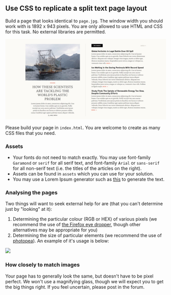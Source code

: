 ## Use CSS to replicate a split text page layout

Build a page that looks identical to `page.jpg`. The window width you should work with is 1892 x 943 pixels. You are only allowed to use HTML and CSS for this task. No external libraries are permitted.

![](./page.jpg)

Please build your page in `index.html`. You are welcome to create as many CSS files that you need.

### Assets

* Your fonts do not need to match exactly. You may use font-family `Garamond` or `serif` for all serif text, and font-family `Arial` or `sans-serif` for all non-serif text (i.e. the titles of the articles on the right).
* Assets can be found in `assets` which you can use for your solution.
* You may use a Lorem Ipsum generator such as [this](https://www.lipsum.com/) to generate the text.

### Analysing the pages

Two things will want to seek external help for are (that you can't determine just by "looking" at it):
1) Determining the particular colour (RGB or HEX) of various pixels (we recommend the use of [the Firefox eye dropper](https://developer.mozilla.org/en-US/docs/Tools/Eyedropper), though other alternatives may be appropriate for you)
2) Determining the size of particular elements (we recommend the use of [photopea](https://www.photopea.com/)). An example of it's usage is below:

![](./help/photopea.png)

### How closely to match images

Your page has to generally look the same, but doesn't have to be pixel perfect. We won't use a magnifying glass, though we will expect you to get the big things right. If you feel uncertain, please post in the forum.
